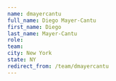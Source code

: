 ```yaml
---
name: dmayercantu
full_name: Diego Mayer-Cantu
first_name: Diego
last_name: Mayer-Cantu
role: 
team: 
city: New York
state: NY
redirect_from: /team/dmayercantu
---
```

